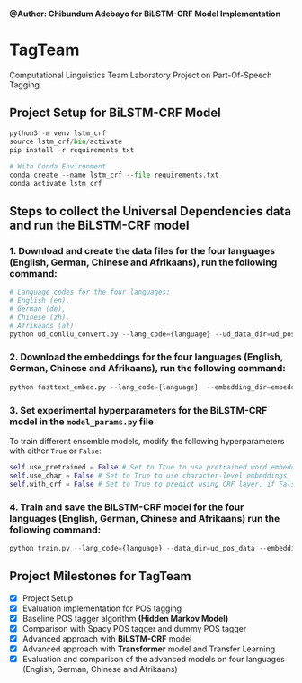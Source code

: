 #### @Author: Chibundum Adebayo for BiLSTM-CRF Model Implementation

# TagTeam

Computational Linguistics Team Laboratory Project on Part-Of-Speech Tagging.

## Project Setup for BiLSTM-CRF Model

```python
python3 -m venv lstm_crf
source lstm_crf/bin/activate
pip install -r requirements.txt

# With Conda Environment
conda create --name lstm_crf --file requirements.txt
conda activate lstm_crf
```

## Steps to collect the Universal Dependencies data and run the BiLSTM-CRF model

### 1. Download and create the data files for the four languages (English, German, Chinese and Afrikaans), run the following command:

```python
# Language codes for the four languages:
# English (en),
# German (de),
# Chinese (zh),
# Afrikaans (af)
python ud_conllu_convert.py --lang_code={language} --ud_data_dir=ud_pos_data
```

### 2. Download the embeddings for the four languages (English, German, Chinese and Afrikaans), run the following command:

```python
python fasttext_embed.py --lang_code={language}  --embedding_dir=embeddings
```

### 3. Set experimental hyperparameters for the BiLSTM-CRF model in the `model_params.py` file

To train different ensemble models, modify the following hyperparameters with either `True` or `False`:

```python
self.use_pretrained = False # Set to True to use pretrained word embeddings
self.use_char = False # Set to True to use character-level embeddings
self.with_crf = False # Set to True to predict using CRF layer, if False, use Bilstm Softmax layer
```

### 4. Train and save the BiLSTM-CRF model for the four languages (English, German, Chinese and Afrikaans) run the following command:

```python
python train.py --lang_code={language} --data_dir=ud_pos_data --embedding_dir=embeddings --model_path=model
```

## Project Milestones for TagTeam

- [x] Project Setup
- [x] Evaluation implementation for POS tagging
- [x] Baseline POS tagger algorithm **(Hidden Markov Model)**
- [x] Comparison with Spacy POS tagger and dummy POS tagger
- [x] Advanced approach with **BiLSTM-CRF** model
- [x] Advanced approach with **Transformer** model and Transfer Learning
- [x] Evaluation and comparison of the advanced models on four languages (English, German, Chinese and Afrikaans)
